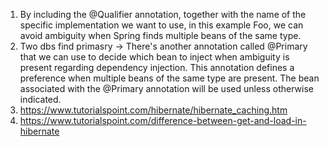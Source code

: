 1. By including the @Qualifier annotation, together with the name of the specific implementation we want to use, in this example Foo, we can avoid ambiguity when Spring finds multiple beans of the same type.
2. Two dbs find primasry -> There's another annotation called @Primary that we can use to decide which bean to inject when ambiguity is present regarding dependency injection. This annotation defines a preference when multiple beans of the same type are present. The bean associated with the @Primary annotation will be used unless otherwise indicated.
3. https://www.tutorialspoint.com/hibernate/hibernate_caching.htm
4. https://www.tutorialspoint.com/difference-between-get-and-load-in-hibernate
